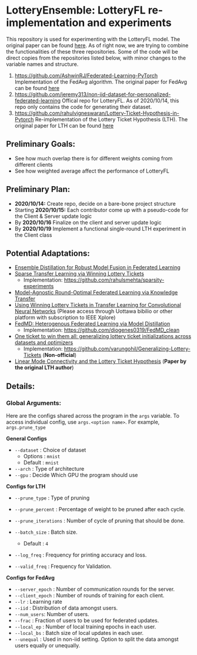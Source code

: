 # LotteryEnsemble: LotteryFL re-implementation and experiments

This repository is used for experimenting with the LotteryFL model. The original paper can be found [here](https://arxiv.org/abs/2008.03371). As of right now, we are trying to combine the functionalities of these three repositories. Some of the code will be direct copies from the repositories listed below, with minor changes to the variable names and structure.
1. https://github.com/AshwinRJ/Federated-Learning-PyTorch Implementation of the FedAvg algorithm. The original paper for FedAvg can be found [here](https://arxiv.org/abs/1602.05629)
2. https://github.com/jeremy313/non-iid-dataset-for-personalized-federated-learning Offical repo for LotteryFL. As of 2020/10/14, this repo only contains the code for generating their dataset.
3. https://github.com/rahulvigneswaran/Lottery-Ticket-Hypothesis-in-Pytorch Re-implementation of the Lottery Ticket Hypothesis (LTH). The original paper for LTH can be found [here](https://arxiv.org/abs/1803.03635)

## Preliminary Goals:

- See how much overlap there is for different weights coming from different clients
- See how weighted average affect the performance of LotteryFL

## Preliminary Plan:

- **2020/10/14:** Create repo, decide on a bare-bone project structure
- Starting **2020/10/15:** Each contributor come up with a pseudo-code for the Client & Server update logic
- By **2020/10/16** Finalize on the client and server update logic
- By **2020/10/19** Implement a functional single-round LTH experiment in the Client class

## Potential Adaptations:

- [Ensemble Distillation for Robust Model Fusion in Federated Learning](https://arxiv.org/abs/2006.07242)
- [Sparse Transfer Learning via Winning Lottery Tickets](https://arxiv.org/abs/1905.07785)
	- Implementation: https://github.com/rahulsmehta/sparsity-experiments
- [Model-Agnostic Round-Optimal Federated Learning via Knowledge Transfer](https://arxiv.org/abs/2010.01017)
- [Using Winning Lottery Tickets in Transfer Learning for Convolutional Neural Networks](https://ieeexplore.ieee.org/abstract/document/8852405) (Please access through Uottawa bibilio or other platform with subscription to IEEE Xplore)
- [FedMD: Heterogenous Federated Learning via Model Distillation](https://arxiv.org/pdf/1910.03581v1.pdf)
	- Implementation: https://github.com/diogenes0319/FedMD_clean
- [One ticket to win them all: generalizing lottery ticket initializations across datasets and optimizers](https://arxiv.org/pdf/1906.02773v2.pdf)
    - Implementation: https://github.com/varungohil/Generalizing-Lottery-Tickets (**Non-official**)
- [Linear Mode Connectivity and the Lottery Ticket Hypothesis](https://arxiv.org/abs/1912.05671) (**Paper by the original LTH author**)

## Details:

### Global Arguments:

Here are the configs shared across the program in the `args` variable. To access individual config, use `args.<option name>`. For example, `args.prune_type`

**General Configs**

- `--dataset`	: Choice of dataset 
	- Options : `mnist`
	- Default : `mnist`
- `--arch`	 : Type of architecture
- `--gpu`	: Decide Which GPU the program should use 

**Configs for LTH**

- `--prune_type` : Type of pruning 
- `--prune_percent`	: Percentage of weight to be pruned after each cycle. 
- `--prune_iterations`	: Number of cycle of pruning that should be done. 

- `--batch_size`	: Batch size.
	- Default : `4`
- `--log_freq`	: Frequency for printing accuracy and loss. 
- `--valid_freq`	: Frequency for Validation.

**Configs for FedAvg**

- `--server_epoch`   : Number of communication rounds for the server.
- `--client_epoch`   : Number of rounds of training for each client.
- `--lr`       : Learning rate
- `--iid`      : Distribution of data amongst users. 
- `--num_users`: Number of users. 
- `--frac`     : Fraction of users to be used for federated updates. 
- `--local_ep` : Number of local training epochs in each user. 
- `--local_bs` : Batch size of local updates in each user. 
- `--unequal`  : Used in non-iid setting. Option to split the data amongst users equally or unequally.
